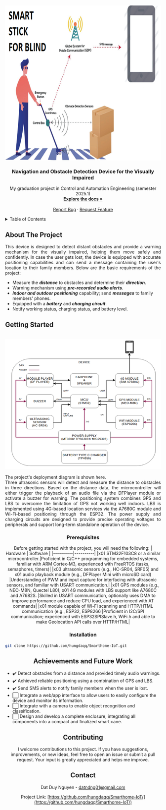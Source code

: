 <!-- PROJECT LOGO -->
<br />
<div align="center">
  <a href="https://github.com/bitbydat/Test-Git">
    <img src="image/smart_stick.png" alt="Logo" width="900" height="500">
  </a>

<h3 align="center">Navigation and Obstacle Detection Device for the Visually Impaired</h3>

  <p align="center">
    My graduation project in Control and Automation Engineering (semester 2025.1)
    <br />
    <a href="https://docs.google.com/document/d/1b8eUY19hVWinYOA9YIkjcR_toliwRPs9/edit?usp=sharing&ouid=113352961761938394358&rtpof=true&sd=true"><strong>Explore the docs »</strong></a>
    <br />
    <br />
    <a href="https://github.com/hungdaqq/Smarthome-IoT/issues">Report Bug</a>
    ·
    <a href="https://github.com/hungdaqq/Smarthome-IoT/issues">Request Feature</a>
  </p>
</div>



<!-- TABLE OF CONTENTS -->
<details>
  <summary>Table of Contents</summary>
  <ol>
    <li>
      <a href="#about-the-project">About The Project</a>
      </ul>
    </li>
    <li>
      <a href="#getting-started">Getting Started</a>
      <ul>
        <li><a href="#prerequisites">Prerequisites</a></li>
        <li><a href="#installation">Installation</a></li>
      </ul>
    </li>
    <li><a href="#roadmap">Achievements and Future Work</a></li>
     <li><a href="#contributing">Contributing</a></li>
    <li><a href="#contact">Contact</a></li>
  </ol>
</details>



<!-- ABOUT THE PROJECT -->
## About The Project

<p align="justify">
This device is designed to detect distant obstacles and provide a warning mechanism for the visually impaired, helping them move safely and confidently. In case the user gets lost, the device is equipped with accurate positioning capabilities and can send a message containing the user's location to their family members. Below are the basic requirements of the project: </p>

- Measure the ***distance*** to obstacles and determine their ***direction***.
- Warning mechanism using ***pre-recorded audio alerts***.
- ***Indoor and outdoor positioning*** capability; send ***messages*** to family members' phones.
- Equipped with a ***battery*** and ***charging circuit***.
- Notify working status, charging status, and battery level.

<!-- GETTING STARTED -->
## Getting Started
<br />
<div align="center">
  <a href="https://github.com/bitbydat/Test-Git">
    <img src="image/diagram1.png" alt="Logo" width="600" height="420">
  </a>
<p align="justify">
The project's deployment diagram is shown here.<br>
Three ultrasonic sensors will detect and measure the distance to obstacles in three directions. Based on the distance data, the microcontroller will either trigger the playback of an audio file via the DFPlayer module or activate a buzzer for warning. The positioning system combines GPS and LBS to overcome the limitation of GPS not working well indoors. LBS is implemented using 4G-based location services via the A7680C module and Wi-Fi-based positioning through the ESP32. The power supply and charging circuits are designed to provide precise operating voltages to peripherals and support long-term standalone operation of the device.</p>

### Prerequisites
Before getting started with the project, you will need the following:
| Hardware | Software |
|----------|----------|
|x01 STM32F103C8 or a similar microcontroller.|Proficient in C/C++ programming for embedded systems, familiar with ARM Cortex-M3, experienced with FreeRTOS (tasks, semaphores, timers)|
|x03 ultrasonic sensors (e.g., HC-SR04, SRF05) and x01  audio playback module (e.g., DFPlayer Mini with microSD card)  |Understanding of PWM and input capture for interfacing with ultrasonic sensors, and familiar with USART communication.|
|x01 GPS modules (e.g., NEO-M8N, Quectel L80); x01 4G modules with LBS support like A7680C and A7682S. |Skilled in USART communication, optionally uses DMA to improve performance and reduce CPU load, and experienced with AT commands|
|x01 module capable of Wi-Fi scanning and HTTP/HTML communication (e.g., ESP32, ESP8266 |Proficient in I2C/SPI communication; experienced with ESP32SPISlave.h, WiFi.h and able to make Geolocation API calls over HTTP/HTML|


### Installation
<div align="left">
  
   ```sh
   git clone https://github.com/hungdaqq/Smarthome-IoT.git
   ```

</div>

<!-- ROADMAP -->
## Achievements and Future Work


<div align="left">

- ✔️ Detect obstacles from a distance and provided timely audio warnings.
- ✔️ Achieved reliable positioning using a combination of GPS and LBS.
- ✔️ Send SMS alerts to notify family members when the user is lost.
- ⬜ Integrate a web/app interface to allow users to easily configure the device and monitor its information. 
- ⬜ Integrate with a camera to enable object recognition and classification.
- ⬜ Design and develop a complete enclosure, integrating all components into a compact and finalized smart cane. 

</div>

<!-- CONTRIBUTING -->
## Contributing

I welcome contributions to this project. If you have suggestions, improvements, or new ideas, feel free to open an issue or submit a pull request. Your input is greatly appreciated and helps me improve.

<!-- CONTACT -->
## Contact

Dat Duy Nguyen - datndng01@gmail.com

Project Link: [https://github.com/hungdaqq/Smarthome-IoT/](https://github.com/hungdaqq/Smarthome-IoT/)

</p>
